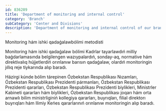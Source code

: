 ```yaml
---
id: 836289
title: 'Department of monitoring and internal control'
category: 'Branch'
subCategory: 'Center and Divisions'
description: 'Department of monitoring and internal control of our branch'
---
```


<administration-card full-name="Dochanov Shaxımardan Muratbaevich" photo="http://admin.uzdsmi-nf.uz/wp-content/uploads/2021/02/photo_2021-02-10_11-20-06.jpg" phone="+998933600721" email="">
  <p>Monitoring hám ishki qadaǵalawbólimi metodisti</p>
</administration-card>

Monitoring hám ishki qadaǵalaw bólimi Kadrlar tayarlawdıń milliy baǵdarlamasında belgilengen wazıypalardıń, sonday-aq, normative hám direktivalıq hújjetlerdiń orınlanıw barısın qadaǵalaw, olardıń monitoringin jıllıq reje tiykarında alıp baradı.

Házirgi kúnde bólim tárepinen Ózbekstan Respublikası Nızamları, Ózbekstan Respublikası Prezidenti pármanları, Ózbekstan Respublikası Prezidenti qararları, Ózbekstan Respublikası Prezidenti biylikleri, Ministrler Kabineti qararları hám biylikleri, Ózbekstan Respublikası joqarı hám orta arnawlı bilim ministrliginiń kollegiya qararları, buyrıqları, filial direktorı buyrıqları hám Ilimiy Keńes qararlarınıń orınlanıw monitoringin alıp baradı.

